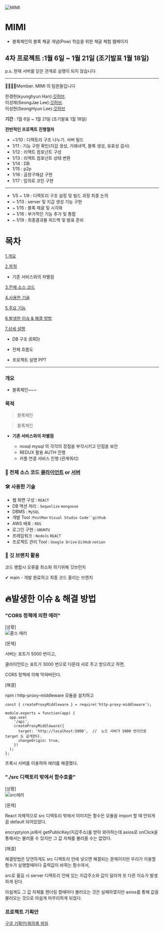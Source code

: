 ![MIMI](https://user-images.githubusercontent.com/88940298/150443569-03c1dfc1-5d17-48bb-8b42-36308d964076.png)


# MIMI 
- 블록체인의 블록 채굴 개념(Pow) 학습을 위한 채굴 체험 웹페이지



##
## 4차 프로젝트 :1월 6일 ~ 1월 21일 (조기발표 1월 18일)

p.s. 현재 서버를 닫은 관계로 실행이 되지 않습니다

---   

👨‍👩‍👦‍👦Member.  MIMI 의 팀원들입니다


한경현(kyunghyun Han):[깃허브](https://github.com/kyunghyunHan).     
이성재(SeongJae Lee):[깃허브](https://github.com/seongjae-Leee).  
이성현(SeongHyun Lee):[깃허브](https://github.com/coolmarvel)

**기간** : 1월 6일 ~ 1월 21일 (조기발표 1월 18일)

**전반적인 프로젝트 진행절차**
- ~1/10 : 디렉토리 구조 나누기. 서버 빌드
- 1/11 : 기능 구현 확인(지갑 생성, 거래내역, 블록 생성, 유효성 검사)
- 1/12 : 리액트 컴포넌트 구성
- 1/13 : 리액트 컴포넌트 상태 변환
- 1/14 : DB
- 1/15 : p2p
- 1/16 : 곱창구매샵 구현
- 1/17 : 임의로 코인 구현

---------------------------------------------------------------------------------------------------------------------------------------
- 1/5 ~ 1/9  : 디렉토리 구조 설정 및 빌드 과정 최종 논의
- ~ 1/13  : server 및 지갑 생성 기능 구현
- ~ 1/15  : 블록 채굴 및 시각화
- ~ 1/16  : 부가적인 기능 추가 및 통합
- ~ 1/19  : 최종결과물 피드백 및 발표 준비




# 목차
[1.개요](#개요)

[2.목적](#목적)

- 기존 서비스와의 차별점

[3.전체 소스 코드](#전체-소스-코드-click)

[4.사용한 기술](#사용한-기술)

[5.주요 기능](#주요-기능)

[6.발생한 이슈 & 해결 방법](#발생한-이슈--해결-방법)

[7.상세 설명](#상세-설명)

 - DB 구조 (ERD)

 - 전체 흐름도
 
 - 프로젝트 설명 PPT

***

### 개요

- 블록체인~~~ 
  

### 목적

> 블록체인 

> 블록체인

- **기존 서비스와의 차별점**

   - nosql mysql 의 각각의 장점을 부각시키고 단점을 보안
   - REDUX 활용 AUTH 진행
   - 커플 연결 서비스 진행 (관계쿼리)
   

### 👬 전체 소스 코드 [클라이언트](https://github.com/MiMigibletss/MIMI/tree/main/src)  or [서버](https://github.com/MiMigibletss/MIMI/tree/main/server1)


### 🛠 사용한 기술

- 웹 화면 구성 : `REACT` 
- DB 액션 처리 : `Sequelize` `mongoose`
- DBMS : `MySQL`
- 개발 Tool :`PostMan` `Visual Studio Code``github`
- AWS 배포 : `RDS`
- 로그인 구현 : `UBUNTU`
- 프레임워크 : `NodeJs` `REACT`
- 프로젝트 관리 Tool : `Google Drive` `GitHub` `notion`

### 🔎  깃 브랜치 활용

코드 병합시 오류를 최소화 하기위해 깃브런치 


✔ main - 개발 완료하고 최종 코드 올리는 브랜치


# 🔥발생한 이슈 & 해결 방법

### "CORS 정책에 의한 에러"

[상황]  
![콜스 에러](https://user-images.githubusercontent.com/90792916/143545407-1d5a53ca-7a6b-442d-94d9-72ea41138cdf.png)  

[문제] 

서버는 포트가 5000 번이고,

클라이언트는 포트가 3000 번으로 다른데 서로 주고 받으려고 하면,

CORS 정책에 의해 막혀버린다.

[해결] 

npm i http-proxy-middleware 모듈을 설치하고
```
const { createProxyMiddleware } = require('http-proxy-middleware');

module.exports = function(app) {
  app.use(
    '/api',
    createProxyMiddleware({
      target: 'http://localhost:5000',  //  노드 서버가 5000 번이므로 target 도 같게한다.
      changeOrigin: true,
    })
  );
};
```
프록시 서버를 이용하여 에러를 해결했다.


### "./src 디렉토리 밖에서 함수호출"

[상황]  
![src에러](https://user-images.githubusercontent.com/89625961/150447480-5ae04475-f466-4be7-8b50-f35b1c84ade5.png)


[문제] 

React 자체적으로 src 디렉토리 밖에서 이미지든 함수든 모듈을 import 할 때 안되게끔 default 되어있었다.

encryptyion.js에서 getPublicKey(지갑주소)를 받아 와야하는데 axios로 onClick을 통해서는 불러올 수 있지만 그 값 자체를 불러올 수는 없었다.

[해결] 

해결방법은 당연하게도 src 디렉토리 안에 넣으면 해결되는 문제이지만 우리가 이용할 함수가 실행할때마다 출력값이 바뀌는 함수여서,

src로 옮길 시 server 디렉토리 안에 있는 지갑주소와 값이 달라져 또 다른 이슈가 발생하게 된다.

아쉽게도 그 값 자체를 렌더링 할때마다 불러오는 것은 실패하였지만 axios를 통해 값을 불러오는 것으로 아쉽게 마무리하게 되었다.



### 프로젝트 기획안
[구글 기확안/회의록 파일](https://drive.google.com/drive/folders/16mA6-jiUT15Sxzz4jaZQ-ap9a9bkzwb2)   



